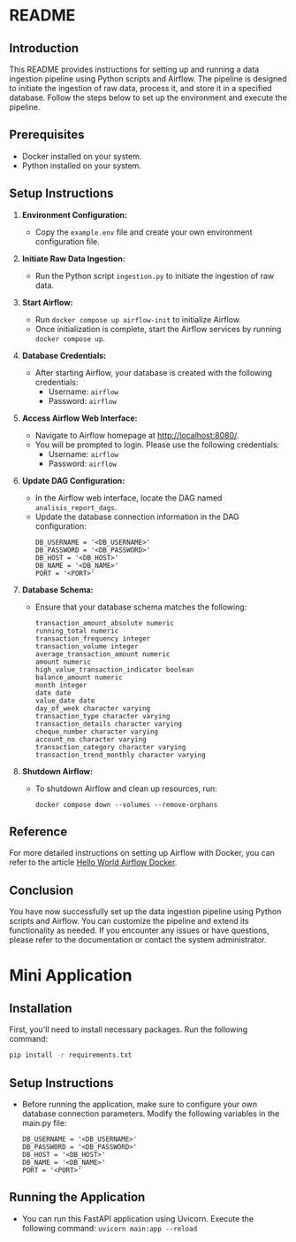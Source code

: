 # README

## Introduction
This README provides instructions for setting up and running a data ingestion pipeline using Python scripts and Airflow. The pipeline is designed to initiate the ingestion of raw data, process it, and store it in a specified database. Follow the steps below to set up the environment and execute the pipeline.

## Prerequisites
- Docker installed on your system.
- Python installed on your system.

## Setup Instructions

1. **Environment Configuration:**
   - Copy the `example.env` file and create your own environment configuration file.
   
2. **Initiate Raw Data Ingestion:**
   - Run the Python script `ingestion.py` to initiate the ingestion of raw data.

3. **Start Airflow:**
   - Run `docker compose up airflow-init` to initialize Airflow.
   - Once initialization is complete, start the Airflow services by running `docker compose up`.

4. **Database Credentials:**
   - After starting Airflow, your database is created with the following credentials:
     - Username: `airflow`
     - Password: `airflow`

5. **Access Airflow Web Interface:**
   - Navigate to Airflow homepage at [http://localhost:8080/](http://localhost:8080/).
   - You will be prompted to login. Please use the following credentials:
     - Username: `airflow`
     - Password: `airflow`

6. **Update DAG Configuration:**
   - In the Airflow web interface, locate the DAG named `analisis_report_dags`.
   - Update the database connection information in the DAG configuration:
     ```
     DB_USERNAME = '<DB_USERNAME>'
     DB_PASSWORD = '<DB_PASSWORD>'
     DB_HOST = '<DB_HOST>'
     DB_NAME = '<DB_NAME>'
     PORT = '<PORT>'
     ```

7. **Database Schema:**
   - Ensure that your database schema matches the following:
     ```
     transaction_amount_absolute numeric
     running_total numeric
     transaction_frequency integer
     transaction_volume integer
     average_transaction_amount numeric
     amount numeric
     high_value_transaction_indicator boolean
     balance_amount numeric
     month integer
     date date
     value_date date
     day_of_week character varying
     transaction_type character varying
     transaction_details character varying
     cheque_number character varying
     account_no character varying
     transaction_category character varying
     transaction_trend_monthly character varying
     ```

8. **Shutdown Airflow:**
   - To shutdown Airflow and clean up resources, run:
     ```
     docker compose down --volumes --remove-orphans
     ```

## Reference
For more detailed instructions on setting up Airflow with Docker, you can refer to the article [Hello World Airflow Docker](https://medium.com/@prithvijit.guha245/hello-world-airflow-docker-9102f4c5305b).

## Conclusion
You have now successfully set up the data ingestion pipeline using Python scripts and Airflow. You can customize the pipeline and extend its functionality as needed. If you encounter any issues or have questions, please refer to the documentation or contact the system administrator.

# Mini Application

## Installation
First, you'll need to install necessary packages. Run the following command:

```bash
pip install -r requirements.txt
```

## Setup Instructions

- Before running the application, make sure to configure your own database connection parameters. Modify the following variables in the main.py file:
     ```
     DB_USERNAME = '<DB_USERNAME>'
     DB_PASSWORD = '<DB_PASSWORD>'
     DB_HOST = '<DB_HOST>'
     DB_NAME = '<DB_NAME>'
     PORT = '<PORT>'
     ```

## Running the Application
- You can run this FastAPI application using Uvicorn. Execute the following command:
`uvicorn main:app --reload `
